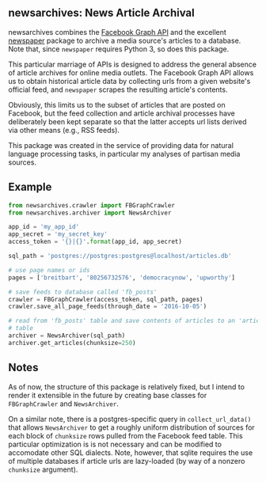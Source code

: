 newsarchives: News Article Archival
-----------------------------------

newsarchives combines the [Facebook Graph
API](https://developers.facebook.com/docs/graph-api) and the excellent
[newspaper](http://newspaper.readthedocs.io/en/latest/) package to archive a
media source's articles to a database. Note that, since `newspaper` requires
Python 3, so does this package.

This particular marriage of APIs is designed to address the general absence of
article archives for online media outlets. The Facebook Graph API allows us to
obtain historical article data by collecting urls from a given website's official
feed, and `newspaper` scrapes the resulting article's contents.

Obviously, this limits us to the subset of articles that are posted on
Facebook, but the feed collection and article archival processes have
deliberately been kept separate so that the latter accepts url lists derived
via other means (e.g., RSS feeds).

This package was created in the service of providing data for natural language
processing tasks, in particular my analyses of partisan media sources.

## Example
```python
from newsarchives.crawler import FBGraphCrawler
from newsarchives.archiver import NewsArchiver

app_id = 'my_app_id'
app_secret = 'my_secret_key'
access_token = '{}|{}'.format(app_id, app_secret)

sql_path = 'postgres://postgres:postgres@localhost/articles.db'

# use page names or ids
pages = ['breitbart', '80256732576', 'democracynow', 'upworthy']

# save feeds to database called 'fb_posts'
crawler = FBGraphCrawler(access_token, sql_path, pages)
crawler.save_all_page_feeds(through_date = '2016-10-05')

# read from 'fb_posts' table and save contents of articles to an 'articles'
# table 
archiver = NewsArchiver(sql_path)
archiver.get_articles(chunksize=250)
```

## Notes

As of now, the structure of this package is relatively fixed, but I intend to
render it extensible in the future by creating base classes for
`FBGraphCrawler` and `NewsArchiver`.

On a similar note, there is a postgres-specific query in `collect_url_data()`
that allows `NewsArchiver` to get a roughly uniform distribution of sources
for each block of `chunksize` rows pulled from the Facebook feed table. This
particular optimization is  is not necessary and can be modified to accomodate
other SQL dialects. Note, however, that sqlite requires the use of multiple
databases if article urls are lazy-loaded (by way of a nonzero `chunksize`
argument).
